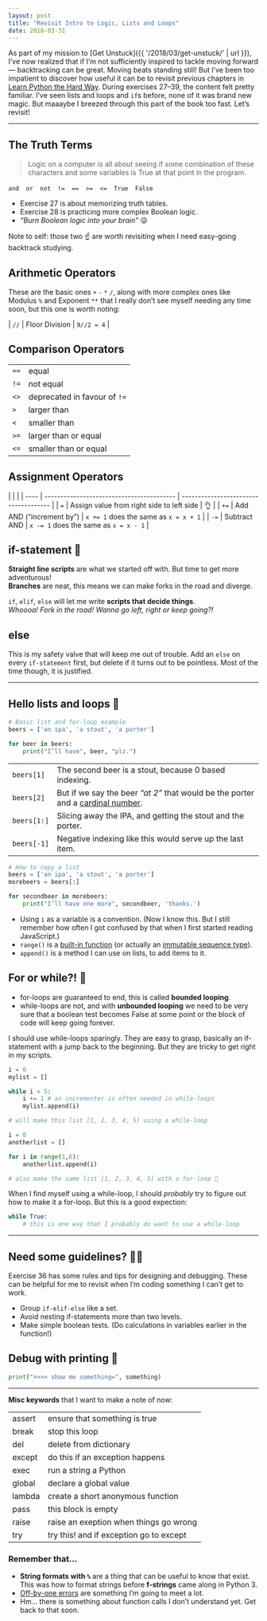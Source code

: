 ```yaml
---
layout: post
title: "Revisit Intro to Logic, Lists and Loops"
date: 2018-03-31
---
```


As part of my mission to [Get Unstuck]({{ '/2018/03/get-unstuck/' | url }}), I’ve now realized that if I’m not sufficiently inspired to tackle moving forward — backtracking can be great. Moving beats standing still! But I’ve been too impatient to discover how useful it can be to revisit previous chapters in [Learn Python the Hard Way](https://learnpythonthehardway.org/). During exercises 27–39, the content felt pretty familiar. I’ve seen lists and loops and `if`s before, none of it was brand new magic. But maaaybe I breezed through this part of the book too fast. Let’s revisit!

---

## The Truth Terms

> Logic on a computer is all about seeing if some combination of these characters and some variables is True at that point in the program.

`and`&emsp;`or`&emsp;`not`&emsp;`!=`&emsp;`==`&emsp;`>=`&emsp;`<=`&emsp;`True`&emsp;`False`

- Exercise 27 is about memorizing truth tables.
- Exercise 28 is practicing more complex Boolean logic.
- _“Burn Boolean logic into your brain”_ 😜

Note to self: those two ☝️ are worth revisiting when I need easy-going backtrack studying.

## Arithmetic Operators

These are the basic ones `+` `-` `*` `/`, along with more complex ones like Modulus&nbsp;`%` and Exponent&nbsp;`**` that I really don’t see myself needing any time soon, but this one is worth noting:

| `//` | Floor Division | `9//2 = 4` |

## Comparison Operators

|      |                              |
| ---- | ---------------------------- |
| `==` | equal                        |
| `!=` | not equal                    |
| `<>` | deprecated in favour of `!=` |
| `>`  | larger than                  |
| `<`  | smaller than                 |
| `>=` | larger than or equal         |
| `<=` | smaller than or equal        |

## Assignment Operators

|      |                                           |
| ---- | ----------------------------------------- | ------------------------------------- |
| `=`  | Assign value from right side to left side | 👌                                    |
| `+=` | Add AND (“increment by”)                  | `x += 1` does the same as `x = x + 1` |
| `-=` | Subtract AND                              | `x -= 1` does the same as `x = x - 1` |

## if-statement 🔀

**Straight line scripts** are what we started off with. But time to get more adventurous!<br>
**Branches** are neat, this means we can make forks in the road and diverge.

`if`, `elif`, `else` will let me write **scripts that decide things**.<br>
_Whoooa! Fork in the road! Wanna go left, right or keep going?!_

## else

This is my safety valve that will keep me out of trouble. Add an `else` on every `if-statement` first, but delete if it turns out to be pointless. Most of the time though, it is justified.

---

## Hello lists and loops 👋

```python
# Basic list and for-loop example
beers = ['an ipa', 'a stout', 'a porter']

for beer in beers:
    print("I’ll have", beer, "plz.")
```

|             |                                                                                                                                  |
| ----------- | -------------------------------------------------------------------------------------------------------------------------------- |
| `beers[1]`  | The second beer is a stout, because 0 based indexing.                                                                            |
| `beers[2]`  | But if we say the beer _“at 2”_ that would be the porter and a [cardinal number](https://en.wikipedia.org/wiki/Cardinal_number). |
| `beers[1:]` | Slicing away the IPA, and getting the stout and the porter.                                                                      |
| `beers[-1]` | Negative indexing like this would serve up the last item.                                                                        |

```python
# How to copy a list
beers = ['an ipa', 'a stout', 'a porter']
morebeers = beers[:]

for secondbeer in morebeers:
    print("I’ll have one more", secondbeer, 'thanks.')
```

- Using `i` as a variable is a convention. (Now I know this. But I still remember how often I got confused by that when I first started reading JavaScript.)
- `range()` is a [built-in function](https://docs.python.org/3.6/library/functions.html) (or actually an [immutable sequence type](https://docs.python.org/3.6/library/stdtypes.html#range)).
- `append()` is a method I can use on lists, to add items to it.

## For or while?! 🤔

- for-loops are guaranteed to end, this is called **bounded looping**.
- while-loops are not, and with **unbounded looping** we need to be very sure that a boolean test becomes False at some point or the block of code will keep going forever.

I should use while-loops sparingly. They are easy to grasp, basically an if-statement with a jump back to the beginning. But they are tricky to get right in my scripts.

```python
i = 0
mylist = []

while i < 5:
    i += 1 # an incrementer is often needed in while-loops
    mylist.append(i)

# will make this list [1, 2, 3, 4, 5] using a while-loop
```

```python
i = 0
anotherlist = []

for i in range(1,6):
    anotherlist.append(i)

# also make the same list [1, 2, 3, 4, 5] with a for-loop 🥇
```

When I find myself using a while-loop, I&nbsp;should _probably_ try to figure out how to make it a for-loop. But this is a good expection:

```python
while True:
    # this is one way that I probably do want to use a while-loop
```

---

## Need some guidelines? 🤷‍♀️

Exercise 36 has some rules and tips for designing and debugging. These can be helpful for me to revisit when I’m coding something I can’t get to work.

- Group `if-elif-else` like a set.
- Avoid nesting if-statements more than two levels.
- Make simple boolean tests. (Do calculations in variables earlier in the function!)

## Debug with printing 🐛

```python
print(">>>> show me something=", something)
```

---

**Misc keywords** that I want to make a note of now:

|        |                                         |
| ------ | --------------------------------------- |
| assert | ensure that something is true           |
| break  | stop this loop                          |
| del    | delete from dictionary                  |
| except | do this if an exception happens         |
| exec   | run a string a Python                   |
| global | declare a global value                  |
| lambda | create a short anonymous function       |
| pass   | this block is empty                     |
| raise  | raise an exeption when things go wrong  |
| try    | try this! and if exception go to except |

### Remember that…

- **String formats with `%`** are a thing that can be useful to know that exist. This was how to format strings before **f-strings** came along in Python 3.
- [Off-by-one errors](https://en.wikipedia.org/wiki/Off-by-one_error) are something I’m going to meet a lot.
- Hm… there is something about function calls I don’t understand yet. Get back to that soon.
